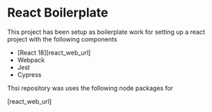 # React Boilerplate

This project has been setup as boilerplate work for setting up a react project with the following components

- [React 18][react_web_url]
- Webpack
- Jest
- Cypress

Thsi repository was uses the following node packages for 

<!-- LINKS --->
[react_web_url]
